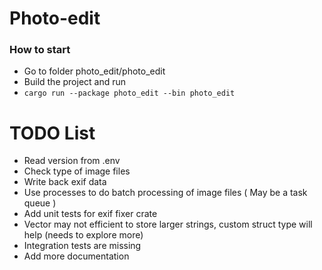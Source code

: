 # Photo-edit
### How to start
* Go to folder photo_edit/photo_edit
* Build the project and run 
* ```cargo run --package photo_edit --bin photo_edit```


# TODO List

* Read version from .env
* Check type of image files
* Write back exif data
* Use processes to do batch processing of image files ( May be a task queue )
* Add unit tests for exif fixer crate
* Vector may not efficient to store larger strings, custom struct type will help (needs to explore more)
* Integration tests are missing
* Add more documentation

